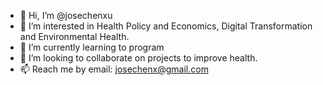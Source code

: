 - 👋 Hi, I’m @josechenxu
- 👀 I’m interested in Health Policy and Economics, Digital Transformation and Environmental Health.
- 🌱 I’m currently learning to program
- 💞️ I’m looking to collaborate on projects to improve health.
- 📫 Reach me by email: josechenx@gmail.com

<!---
josechenxu/josechenxu is a ✨ special ✨ repository because its `README.md` (this file) appears on your GitHub profile.
You can click the Preview link to take a look at your changes.
--->

